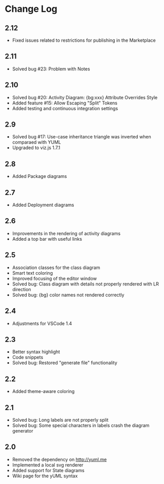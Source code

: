 # Change Log

## 2.12
* Fixed issues related to restrictions for publishing in the Marketplace

## 2.11
* Solved bug #23: Problem with Notes

## 2.10
* Solved bug #20: Activity Diagram: {bg:xxx} Attribute Overrides Style 
* Added feature #15: Allow Escaping "Split" Tokens
* Added testing and continuous integration settings

## 2.9
* Solved bug #17: Use-case inheritance triangle was inverted when comparaed with YUML
* Upgraded to viz.js 1.7.1

## 2.8
* Added Package diagrams

## 2.7
* Added Deployment diagrams

## 2.6
* Improvements in the rendering of activity diagrams
* Added a top bar with useful links

## 2.5
* Association classes for the class diagram
* Smart text coloring
* Improved focusing of the editor window
* Solved bug: Class diagram with details not properly rendered with LR direction
* Solved bug: {bg} color names not rendered correctly

## 2.4
* Adjustments for VSCode 1.4

## 2.3
* Better syntax highlight
* Code snippets
* Solved bug: Restored "generate file" functionality

## 2.2
* Added theme-aware coloring

## 2.1
* Solved bug: Long labels are not properly split
* Solved bug: Some special characters in labels crash the diagram generator

## 2.0
* Removed the dependency on http://yuml.me
* Implemented a local svg renderer
* Added support for State diagrams
* Wiki page for the yUML syntax